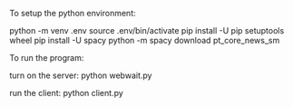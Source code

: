 To setup the python environment:

python -m venv .env
source .env/bin/activate
pip install -U pip setuptools wheel
pip install -U spacy
python -m spacy download pt_core_news_sm

To run the program:

turn on the server:
python webwait.py

run the client:
python client.py